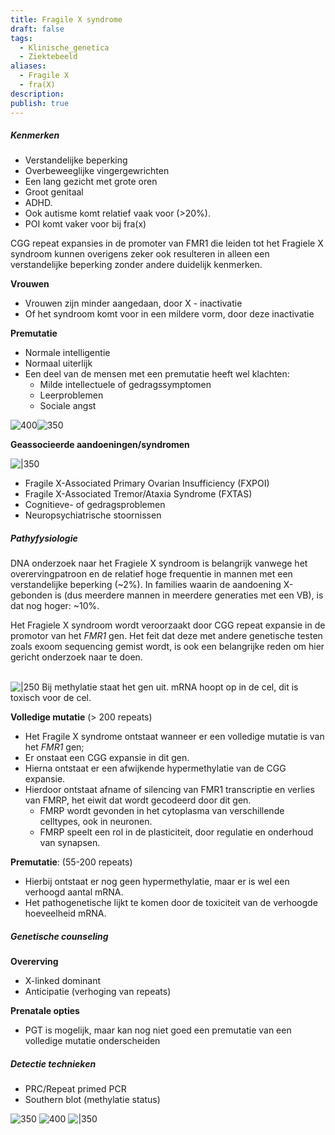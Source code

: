 ```yaml
---
title: Fragile X syndrome
draft: false
tags:
  - Klinische_genetica
  - Ziektebeeld
aliases:
  - Fragile X
  - fra(X)
description: 
publish: true
---
```


##### Kenmerken
- Verstandelijke beperking
- Overbeweeglijke vingergewrichten
- Een lang gezicht met grote oren
- Groot genitaal
- ADHD. 
- Ook autisme komt relatief vaak voor (>20%). 
- POI komt vaker voor bij fra(x)

CGG repeat expansies in de promoter van FMR1 die leiden tot het Fragiele X syndroom kunnen overigens zeker ook resulteren in alleen een verstandelijke beperking zonder andere duidelijk kenmerken.

**Vrouwen**
- Vrouwen zijn minder aangedaan, door X - inactivatie
- Of het syndroom komt voor in een mildere vorm, door deze inactivatie

**Premutatie**
- Normale intelligentie
- Normaal uiterlijk
- Een deel van de mensen met een premutatie heeft wel klachten:
	- Milde intellectuele of gedragssymptomen 
	- Leerproblemen
	- Sociale angst


![400](https://i.imgur.com/dnob5qu.png)![350](https://i.imgur.com/xjJPFr4.png)

**Geassocieerde aandoeningen/syndromen**


![|350](https://i.imgur.com/3TOnTMq.png)
- Fragile X-Associated Primary Ovarian Insufficiency (FXPOI)
- Fragile X-Associated Tremor/Ataxia Syndrome (FXTAS)
- Cognitieve- of gedragsproblemen
- Neuropsychiatrische stoornissen








##### Pathyfysiologie
DNA onderzoek naar het Fragiele X syndroom is belangrijk vanwege het overervingpatroon en de relatief hoge frequentie in mannen met een verstandelijke beperking (~2%). In families waarin de aandoening X-gebonden is (dus meerdere mannen in meerdere generaties met een VB), is dat nog hoger: ~10%.

Het Fragiele X syndroom wordt veroorzaakt door CGG repeat expansie in de promotor van het _FMR1_ gen. Het feit dat deze met andere genetische testen zoals exoom sequencing gemist wordt, is ook een belangrijke reden om hier gericht onderzoek naar te doen.  
​

![|250](https://i.imgur.com/mYPdsjT.png)
Bij methylatie staat het gen uit.
mRNA hoopt op in de cel, dit is toxisch voor de cel. 


**Volledige mutatie** (> 200 repeats)
- Het Fragile X syndrome ontstaat wanneer er een volledige mutatie is van het _FMR1_ gen;
- Er onstaat een CGG expansie in dit gen. 
- Hierna ontstaat er een afwijkende hypermethylatie van de CGG expansie.
- Hierdoor ontstaat afname of silencing van FMR1 transcriptie en verlies van FMRP, het eiwit dat wordt gecodeerd door dit gen. 
	- FMRP wordt gevonden in het cytoplasma van verschillende celltypes, ook in neuronen.  
	- FMRP speelt een rol in de plasticiteit, door regulatie en onderhoud van synapsen.

**Premutatie**: (55-200 repeats)
- Hierbij ontstaat er nog geen hypermethylatie, maar er is wel een verhoogd aantal mRNA. 
- Het pathogenetische lijkt te komen door de toxiciteit van de verhoogde hoeveelheid mRNA.

##### Genetische counseling
**Overerving**
- X-linked dominant
- Anticipatie (verhoging van repeats)

**Prenatale opties**
- PGT is mogelijk, maar kan nog niet goed een premutatie van een volledige mutatie onderscheiden

##### Detectie technieken
- PRC/Repeat primed PCR
- Southern blot (methylatie status)


![350](https://i.imgur.com/gn9ZKWe.png)
![400](https://i.imgur.com/65iLYUK.png)
![|350](https://i.imgur.com/6Dyxady.png)



